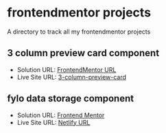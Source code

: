 # frontendmentor projects 
A directory to track all my frontendmentor projects
## 3 column preview card component
- Solution URL: [FrontendMentor URL](https://www.frontendmentor.io/solutions/3column-preview-card-component-QcqW5NEA4x)
- Live Site URL: [3-column-preview-card](https://3-column-preview-card-component-amt.netlify.app/)
## fylo data storage component
- Solution URL: [Frontend Mentor](https://www.frontendmentor.io/solutions/fylo-data-storage-component-fsvC0xYMsu)
- Live Site URL: [Netlify URL](https://fylo-data-storage-component-amt.netlify.app/)
